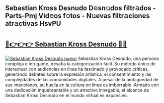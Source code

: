 ## Sebastian Kross Desnudo D𝚎sn𝚞dos filtr𝚊dos - Parts-Pmj Vid𝚎os f𝚘tos - N𝚞evas filtr𝚊ciones atr𝚊ctivas HsvPU

# <h2><a href="http://mb94ykj.tromn.icu/?c=Sebastian+Kross+Desnudo">🔗👉👉👉 Sebastian Kross Desnudo 🔗🔗</a></h2>

[![Sebastian Kross Desnudo nuevo](https://i.imgur.com/pEAQMta.gif)](http://mb94ykj.tromn.icu/?c=Sebastian+Kross+Desnudo)
Sebastian Kross Desnudo, una persona compleja e intrigante, desafía la categorización fácil. Su método único de interactuar con audiencias en línea ha fascinado y provocado críticas, generando debates sobre la expresión artística, el consentimiento y las complejidades de las comunidades digitales. A pesar de la ambigüedad de sus intenciones, su huella en la cultura en línea es imborrable. Armado con una dedicación inquebrantable y un atractivo innegable, el alcance de Sebastian Kross Desnudo en el mundo virtual es expansivo.

